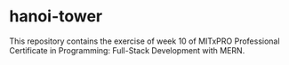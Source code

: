 # hanoi-tower
This repository contains the exercise of week 10 of MITxPRO Professional Certificate in Programming: Full-Stack Development with MERN.

